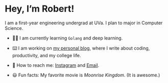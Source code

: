 # Hey, I’m Robert! 

I am a first-year engineering undergrad at UVa. I plan to major in Computer Science. 

- 👨‍💻 I am currently learning `Golang` and deep learning.

- ⌨️ I am working on [my personal blog](https://robertchenbao.github.io), where I write about coding, productivity, and my college life.
- 📧 How to reach me: [Instagram](https://www.instagram.com/robert.bao0905/) and [Email](mailto:ibaochen@gmail.com).

- 😃 Fun facts: My favorite movie is *Moonrise Kingdom*. (It is awesome.)

